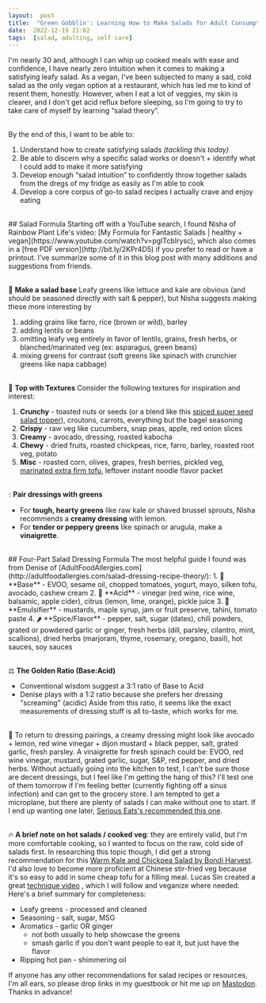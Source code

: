 ```yaml
---
layout:  post
title:  "Green Gobblin': Learning How to Make Salads for Adult Consumption"
date:  2022-12-19 21:02
tags:  [salad, adulting, self care]  
---
```

I'm nearly 30 and, although I can whip up cooked meals with ease and confidence, I have nearly zero intuition when it comes to making a satisfying leafy salad. As a vegan, I've been subjected to many a sad, cold salad as the only vegan option at a restaurant, which has led me to kind of resent them, honestly. However, when I eat a lot of veggies, my skin is clearer, and I don't get acid reflux before sleeping, so I'm going to try to take care of myself by learning “salad theory”.   
<!--excerpt-->
  \
By the end of this, I want to be able to:
1. Understand how to create satisfying salads *(tackling this today)*
2. Be able to discern why a specific salad works or doesn't + identify what I could add to make it more satisfying
3. Develop enough “salad intuition” to confidently throw together salads from the dregs of my fridge as easily as I'm able to cook
4. Develop a core corpus of go-to salad recipes I actually crave and enjoy eating  

<!-- -->

<br>
## Salad Formula
Starting off with a YouTube search, I found Nisha of Rainbow Plant Life's video: [My Formula for Fantastic Salads | healthy + vegan](https://www.youtube.com/watch?v=pgITcbIrysc), which also comes in a [free PDF version](http://bit.ly/2KPr4D5) if you prefer to read or have a printout.  I've summarize some of it in this blog post with many additions and suggestions from friends. 
  
  \
🥬 **Make a salad base** 
Leafy greens like lettuce and kale are obvious (and should be seasoned directly with salt & pepper), but Nisha suggests making these more interesting by
1. adding grains like farro, rice (brown or wild), barley
2. adding lentils or beans
3. omitting leafy veg entirely in favor of lentils, grains, fresh herbs, or blanched/marinated veg (ex: asparagus, green beans)
4. mixing greens for contrast (soft greens like spinach with crunchier greens like napa cabbage)  
  
  \
🥒 **Top with Textures**
Consider the following textures for inspiration and interest:
1. **Crunchy** - toasted nuts or seeds (or a blend like this [spiced super seed salad topper](https://abraskitchen.com/spiced-super-seed-salad-topper/)), croutons, carrots, everything but the bagel seasoning
2. **Crispy** - raw veg like cucumbers, snap peas, apple, red onion slices
3. **Creamy** - avocado, dressing, roasted kabocha
4. **Chewy** - dried fruits, roasted chickpeas, rice, farro, barley, roasted root veg, potato
5. **Misc** - roasted corn, olives, grapes, fresh berries, pickled veg, [marinated extra firm tofu](https://plantbasedrdblog.com/2022/09/4-tasty-tofu-marinades-how-to-use-them/), leftover instant noodle flavor packet
  
  \
💧 **Pair dressings with greens**
-  For **tough, hearty greens** like raw kale or shaved brussel sprouts, Nisha recommends a **creamy dressing** with lemon.
-  For **tender or peppery greens** like spinach or arugula, make a **vinaigrette**.  

<!-- -->

<br>
## Four-Part Salad Dressing Formula 
The most helpful guide I found was from Denise of [AdultFoodAllergies.com](http://adultfoodallergies.com/salad-dressing-recipe-theory/):
1. 🥑 **Base** - EVOO, sesame oil, chopped tomatoes, yogurt, mayo, silken tofu, avocado, cashew cream
2. 🍋 **Acid** - vinegar (red wine, rice wine, balsamic, apple cider), citrus (lemon, lime, orange), pickle juice
3. 🍁 **Emulsifier** - mustards, maple syrup, jam or fruit preserve, tahini, tomato paste
4. 🌶 **Spice/Flavor** - pepper, salt, sugar (dates), chili powders, grated or powdered garlic or ginger, fresh herbs (dill, parsley, cilantro, mint, scallions), dried herbs (marjoram, thyme, rosemary, oregano, basil), hot sauces, soy sauces  
  
  \
⚖ **The Golden Ratio (Base:Acid)**
-  Conventional wisdom suggest a 3:1 ratio of Base to Acid
-  Denise plays with a 1:2 ratio because she prefers her dressing "screaming" (acidic)
Aside from this ratio, it seems like the exact measurements of dressing stuff is all to-taste, which works for me.   
  
  \
🤔 To return to dressing pairings, a creamy dressing might look like avocado + lemon, red wine vinegar + dijon mustard + black pepper, salt, grated garlic, fresh parsley. A vinaigrette for fresh spinach could be: EVOO, red wine vinegar, mustard, grated garlic, sugar, S&P, red pepper, and dried herbs. Without actually going into the kitchen to test, I can't be sure those are decent dressings, but I feel like I'm getting the hang of this? I'll test one of them tomorrow if I'm feeling better (currently fighting off a sinus infection) and can get to the grocery store. I am tempted to get a microplane, but there are plenty of salads I can make without one to start. If I end up wanting one later, [Serious Eats's recommended this one](https://www.seriouseats.com/best-microplane-graters-5341382).
  
  \
🔥 **A brief note on hot salads / cooked veg**: they are entirely valid, but I'm more comfortable cooking, so I wanted to focus on the raw, cold side of salads first. In researching this topic though, I did get a strong recommendation for this [Warm Kale and Chickpea Salad by Bondi Harvest](https://www.youtube.com/watch?v=Rgf18HQ738k). I'd also love to become more proficient at Chinese stir-fried veg because it's so easy to add in some cheap tofu for a filling meal. Lucas Sin created a great [technique video](https://youtu.be/h8EcbCXv6M0) , which I will follow and veganize where needed. Here's a brief summary for completeness: 
- Leafy greens - processed and cleaned
- Seasoning - salt, sugar, MSG
- Aromatics - garlic OR ginger
	- not both usually to help showcase the greens
	- smash garlic if you don't want people to eat it, but just have the flavor
- Ripping hot pan - shimmering oil  

<!-- -->

If anyone has any other recommendations for salad recipes or resources, I'm all ears, so please drop links in my guestbook or hit me up on [Mastodon](https://social.yesterweb.org/@lostletters/109544408185128546). Thanks in advance!